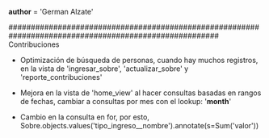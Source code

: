 __author__ = 'German Alzate'

#######################################################################################################
Contribuciones

* Optimización de búsqueda de personas, cuando hay muchos registros, en la vista de 'ingresar_sobre', 'actualizar_sobre' y 'reporte_contribuciones'

* Mejora en la vista de 'home_view' al hacer consultas basadas en rangos de fechas, cambiar a consultas por mes con el lookup: '__month__'

* Cambio en la consulta en for, por esto, Sobre.objects.values('tipo_ingreso__nombre').annotate(s=Sum('valor'))


<!-- Metodo para serializar:

def serialize(query):
    def itera():
        for obj in query:
            yield {x.name: getattr(obj, str(x.name)) for x in obj._meta.fields}

    return [x for x in itera()] -->
